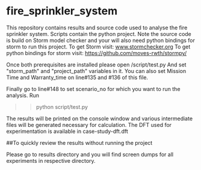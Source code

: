 # fire_sprinkler_system

This repository contains results and source code used to analyse the fire sprinkler system.
Scripts contain the python project. Note the source code is build on Storm model checker and your will also need python bindings for storm to run this project.
To get Storm visit: 
www.stormchecker.org
To get python bindings for storm visit:
https://github.com/moves-rwth/stormpy/

Once both prerequisites are installed please open
/script/test.py
And set "storm_path" and "project_path" variables in it. 
You can also set Mission Time and Warranty_time on line#135 and #136 of this file.

Finally go to line#148 to set scenario_no for which you want to run the analysis.
Run 
>>python script/test.py

The results will be printed on the console window and various intermediate files will be generated necessary for calculation.
The DFT used for experimentation is available in case-study-dft.dft

##To quickly review the results without running the project

Please go to results directory and you will find screen dumps for all experiments in respective directory.



